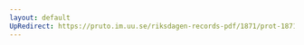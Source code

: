 ```yaml
---
layout: default
UpRedirect: https://pruto.im.uu.se/riksdagen-records-pdf/1871/prot-1871--ak--508/prot-1871--ak--508_018.pdf
---
```

